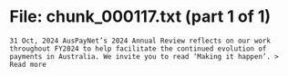 ﻿# File: chunk_000117.txt (part 1 of 1)
```
31 Oct, 2024 AusPayNet’s 2024 Annual Review reflects on our work throughout FY2024 to help facilitate the continued evolution of payments in Australia. We invite you to read ‘Making it happen’. > Read more
```

